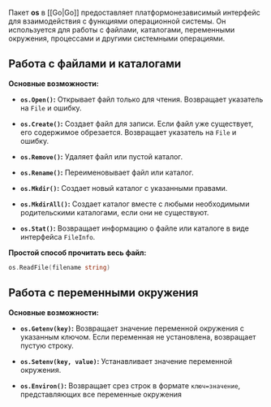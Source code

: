 Пакет **os** в [[Go|Go]] предоставляет платформонезависимый интерфейс для взаимодействия с функциями операционной системы. Он используется для работы с файлами, каталогами, переменными окружения, процессами и другими системными операциями.

## Работа с файлами и каталогами

**Основные возможности:**

- **`os.Open()`:** Открывает файл только для чтения. Возвращает указатель на `File` и ошибку.

- **`os.Create()`:** Создает файл для записи. Если файл уже существует, его содержимое обрезается. Возвращает указатель на `File` и ошибку.

- **`os.Remove()`:** Удаляет файл или пустой каталог.

- **`os.Rename()`:** Переименовывает файл или каталог.

- **`os.Mkdir()`:** Создает новый каталог с указанными правами.

- **`os.MkdirAll()`:** Создает каталог вместе с любыми необходимыми родительскими каталогами, если они не существуют.

- **`os.Stat()`:** Возвращает информацию о файле или каталоге в виде интерфейса `FileInfo`.

**Простой способ прочитать весь файл:**

```Go
os.ReadFile(filename string)
```

## Работа с переменными окружения

**Основные возможности:**

- **`os.Getenv(key)`:** Возвращает значение переменной окружения с указанным ключом. Если переменная не установлена, возвращает пустую строку.

- **`os.Setenv(key, value)`:** Устанавливает значение переменной окружения.

- **`os.Environ()`:** Возвращает срез строк в формате `ключ=значение`, представляющих все переменные окружения
